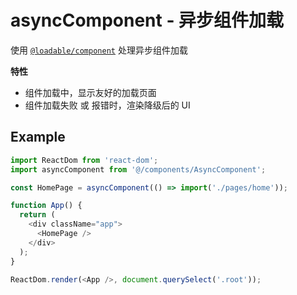 # asyncComponent - 异步组件加载

使用 [`@loadable/component`](https://www.npmjs.com/package/@loadable/component) 处理异步组件加载

**特性**

- 组件加载中，显示友好的加载页面
- 组件加载失败 或 报错时，渲染降级后的 UI

## Example

```typescript
import ReactDom from 'react-dom';
import asyncComponent from '@/components/AsyncComponent';

const HomePage = asyncComponent(() => import('./pages/home'));

function App() {
  return (
    <div className="app">
      <HomePage />
    </div>
  );
}

ReactDom.render(<App />, document.querySelect('.root'));
```
